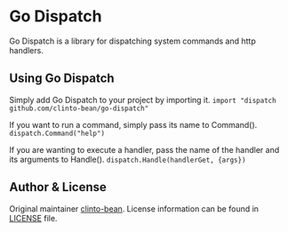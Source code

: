 # Go Dispatch

Go Dispatch is a library for dispatching system commands and http handlers.

## Using Go Dispatch

Simply add Go Dispatch to your project by importing it.
`import "dispatch github.com/clinto-bean/go-dispatch"`

If you want to run a command, simply pass its name to Command().
`dispatch.Command("help")`

If you are wanting to execute a handler, pass the name of the handler and its arguments to Handle().
`dispatch.Handle(handlerGet, {args})`

## Author & License

Original maintainer [clinto-bean](github.com/clinto-bean). License information can be found in [LICENSE](LICENSE) file.

